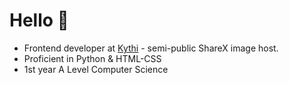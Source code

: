# Hello :wave:

 
- Frontend developer at [Kythi](https//kythi.com) - semi-public ShareX image host.
- Proficient in Python & HTML-CSS
- 1st year A Level Computer Science
